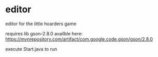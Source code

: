 # editor
editor for the little hoarders game

requires lib gson-2.8.0 availble here: https://mvnrepository.com/artifact/com.google.code.gson/gson/2.8.0

execute Start.java to run
